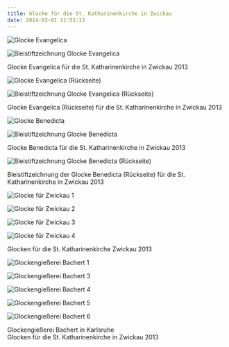```yaml
---
title: Glocke für die St. Katharinenkirche in Zwickau
date: 2014-03-01 11:53:13
---
```

![Glocke Evangelica](/img/glocken/zwickau/glocke-evangelica.jpg)

![Bleistiftzeichnung Glocke Evangelica](/img/glocken/zwickau/glocke-evangelica-bleistift.jpg)

Glocke Evangelica für die St. Katharinenkirche in Zwickau 2013

![Glocke Evangelica (Rückseite)](/img/glocken/zwickau/glocke-evangelica-rueckseite.jpg)

![Bleistiftzeichnung Glocke Evangelica (Rückseite)](/img/glocken/zwickau/glocke-evangelica-rueckseite-bleistift.jpg)

Glocke Evangelica (Rückseite) für die St. Katharinenkirche in Zwickau 2013

![Glocke Benedicta](/img/glocken/zwickau/glocke-benedicta.jpg)

![Bleistiftzeichnung Glocke Benedicta](/img/glocken/zwickau/glocke-benedicta-bleistift.jpg)

Glocke Benedicta für die St. Katharinenkirche in Zwickau 2013

![Bleistiftzeichnung Glocke Benedicta (Rückseite)](/img/glocken/zwickau/glocke-benedicta-rueckseite-bleistift.jpg)

Bleistiftzeichnung der Glocke Benedicta (Rückseite) für die St. Katharinenkirche in Zwickau 2013

![Glocke für Zwickau 1](/img/glocken/zwickau/glocken-fuer-zwickau-1.jpg)

![Glocke für Zwickau 2](/img/glocken/zwickau/glocken-fuer-zwickau-2.jpg)

![Glocke für Zwickau 3](/img/glocken/zwickau/glocken-fuer-zwickau-3.jpg)

![Glocke für Zwickau 4](/img/glocken/zwickau/glocken-fuer-zwickau-4.jpg)

Glocken für die St. Katharinenkirche Zwickau 2013

![Glockengießerei Bachert 1](/img/glocken/zwickau/glockengiesserei-bachert-1.jpg)

![Glockengießerei Bachert 3](/img/glocken/zwickau/glockengiesserei-bachert-3.jpg)

![Glockengießerei Bachert 4](/img/glocken/zwickau/glockengiesserei-bachert-4.jpg)

![Glockengießerei Bachert 5](/img/glocken/zwickau/glockengiesserei-bachert-5.jpg)

![Glockengießerei Bachert 6](/img/glocken/zwickau/glockengiesserei-bachert-6.jpg)

Glockengießerei Bachert in Karlsruhe<br>
Glocken für die St. Katharinenkirche in Zwickau 2013
